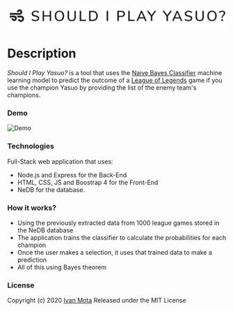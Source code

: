 ![Should I Play Yasuo?](./logo.png)
# Description
*Should I Play Yasuo?* is a tool that uses the [Naive Bayes Classifier](https://en.wikipedia.org/wiki/Naive_Bayes_classifier) machine learning model to predict the outcome of a [League of Legends](https://na.leagueoflegends.com/en-us/) game if you use the champion Yasuo by providing the list of the enemy team's champions.

### Demo
![Demo](./demo.gif)

### Technologies
Full-Stack web application that uses:
* Node.js and Express for the Back-End
* HTML, CSS, JS and Boostrap 4 for the Front-End
* NeDB for the database.

### How it works?
* Using the previously extracted data from 1000 league games stored in the NeDB database
* The application trains the classifier to calculate the probabilities for each champion
* Once the user makes a selection, it uses that trained data to make a prediction
* All of this using Bayes theorem

### License
Copyright (c) 2020 [Ivan Mota](https://ivanmtta.github.io/)
Released under the MIT License
